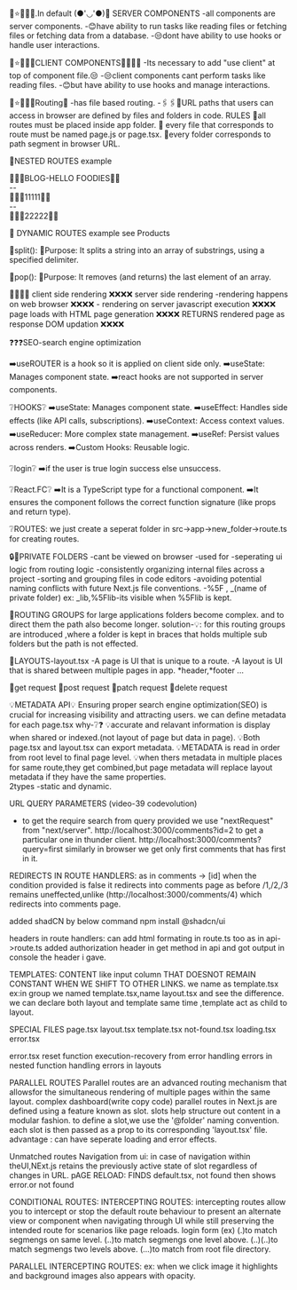 🌟⭐💮💫✨.In default (●'◡'●)👋 SERVER COMPONENTS
-all components are server components.
-😊have ability to run tasks like reading files or fetching files or fetching data from a database.
-😒dont have ability to use hooks or handle user interactions.

🌟⭐💮💫✨CLIENT COMPONENTS🤷‍♀️🤷‍♂️
-Its necessary to add "use client" at top of component file.😒
-😒client components cant perform tasks like reading files.
-😊but have ability to use hooks and manage interactions.

🌟⭐💮💫✨Routing👋 
-has file based routing.
-🖇️🖇️🔗URL paths that users can access in browser are defined by files and folders in code.
RULES
🫰all routes must be placed inside app folder.
🫰 every file that corresponds to route must be named page.js or page.tsx.
🫰every folder corresponds to path segment in browser URL.

🥇NESTED ROUTES example
    <div>🍉🍅🍓BLOG-HELLO FOODIES🍇😋</div>
       -- <div>🍉🍅🍓11111🍇😋</div>
       -- <div>🍉🍅🍓22222🍇😋</div>

🥈 DYNAMIC ROUTES example
    see Products

🌟split():
    🫤Purpose: It splits a string into an array of substrings, using a specified delimiter.

🌟pop():
    🫤Purpose: It removes (and returns) the last element of an array.

🌟🌟🌟🌟
client side rendering                 ❌❌❌❌    server side rendering
-rendering happens on web browser     ❌❌❌❌      - rendering on server
javascript execution                  ❌❌❌❌       page loads with HTML
page generation                       ❌❌❌❌       RETURNS rendered page as response
DOM updation                          ❌❌❌❌ 


❓❓❓SEO-search engine optimization

➡️useROUTER is a hook so it is applied on client side only.
➡️useState: Manages component state.
➡️react hooks are not supported in server components. 


❔HOOKS❔
➡️useState: Manages component state.
➡️useEffect: Handles side effects (like API calls, subscriptions).
➡️useContext: Access context values.
➡️useReducer: More complex state management.
➡️useRef: Persist values across renders.
➡️Custom Hooks: Reusable logic.


❔login❔
➡️if the user is true login success else unsuccess.


❔React.FC❔
➡️It is a TypeScript type for a functional component.
➡️It ensures the component follows the correct function signature (like props and return type).


❔ROUTES:
we just create a seperat folder in src->app->new_folder->route.ts  for creating routes.

🔒🔐PRIVATE FOLDERS
-cant be viewed on browser
-used for
    -seperating ui logic from routing logic
    -consistently organizing internal files across a project
    -sorting and grouping files in code editors
    -avoiding potential naming conflicts with future Next.js file conventions.
    -%5F , _(name of private folder) 
        ex: _lib,%5Flib-its visible when %5Flib is kept.



🌟ROUTING GROUPS
for large applications folders become complex.
and to direct them the path also become longer.
solution-💡: for this routing groups are introduced ,where a folder is kept in braces that holds multiple sub folders but the path is not effected.


🌟LAYOUTS-layout.tsx
-A page is UI that is unique to a route.
-A layout is UI that is shared between multiple pages in app.
*header,*footer ...


🌟get request
🌟post request
🌟patch request
🌟delete request


💡METADATA API💡
Ensuring proper search engine optimization(SEO) is crucial for increasing visibility and attracting users.
we can define metadata for each page.tsx
why-❔❓
    💡accurate and relavant information is display when shared or indexed.(not layout of page but data in page).
    💡Both page.tsx and layout.tsx can export metadata.
     💡METADATA is read in order from root level to final page level.
      💡when thers metadata in multiple places for same route,they get combined,but page metadata will replace layout metadata if they have the same properties.   
      2types -static and dynamic.


URL QUERY PARAMETERS (video-39 codevolution)
- to get the  require search from query provided we use "nextRequest" from "next/server".
http://localhost:3000/comments?id=2 to get a particular one in thunder client.
http://localhost:3000/comments?query=first similarly in browser we get only first comments that has first in it.



REDIRECTS IN ROUTE HANDLERS:
as in comments -> [id] when the condition provided is false it redirects into comments page as before /1,/2,/3 remains uneffected,unlike (http://localhost:3000/comments/4) which redirects into comments page.

added shadCN by below command
npm install @shadcn/ui


headers in route handlers:
can add html formating in route.ts too as in api->route.ts
added authorization header in get method in api and got output in console the header i gave.

TEMPLATES:
CONTENT like input column THAT DOESNOT REMAIN CONSTANT WHEN WE SHIFT TO OTHER LINKS.
we name as template.tsx
ex:in group we named template.tsx,name layout.tsx and see the difference.
we can declare both layout and template same time ,template act as child to layout.

SPECIAL FILES
page.tsx
layout.tsx
template.tsx
not-found.tsx
loading.tsx
error.tsx

error.tsx
reset function execution-recovery from error
handling errors in nested function
handling errors in layouts



PARALLEL ROUTES
Parallel routes are an advanced routing mechanism that allowsfor the simultaneous rendering of multiple pages within the same layout.
complex dashboard(write copy code)
parallel routes in Next.js are defined using a feature known as slot.
slots help structure out content in a modular fashion.
to define a slot,we use the '@folder' naming convention.
each slot is then passed as a prop to its corresponding 'layout.tsx' file.
advantage : can have seperate loading and error effects.


Unmatched routes
Navigation from ui:
in case of navigation within theUI,NExt.js retains the previously active state of slot regardless of changes in URL.
pAGE RELOAD: FINDS default.tsx, not found then shows error.or not found


CONDITIONAL ROUTES:
INTERCEPTING ROUTES:
intercepting routes allow you to intercept or stop the default route behaviour to present an alternate view or component when navigating through UI while still preserving the intended route for scenarios like page reloads.
login form (ex)
(.)to match segmengs on same level.
(..)to match segmengs one level above.
(..)(..)to match segmengs two levels above.
(...)to match from root file directory.


PARALLEL INTERCEPTING ROUTES:
ex: when we click image it highlights and background images also appears with opacity.
